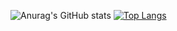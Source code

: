 ![Anurag's GitHub stats](https://github-readme-stats.vercel.app/api?username=Svane20&show_icons=true&theme=synthwave)
[![Top Langs](https://github-readme-stats.vercel.app/api/top-langs/?username=Svane20)](https://github.com/anuraghazra/github-readme-stats)


